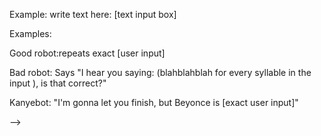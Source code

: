 <!-- In this application, App.js will handle the state values, inputs, and event listener method. Each robot will be in its own display component. The state value can be passed to the nested components where the individualized manipulation of words can be handled by each robot. -->

<!-- <!-- 📚 User Stories
As a user, I can see a landing page with heading and a text input. -->
Example: write text here: [text input box]


<!-- As a user, I see titles of three robots waiting for my text. -->

Examples: 

Good robot:repeats exact [user input]
        
Bad robot: Says "I hear you saying: (blahblahblah for every syllable in the input ), is that correct?" 
        
Kanyebot: "I'm gonna let you finish, but Beyonce is [exact user input]"



<!-- As a user, I see my "Good Robot" repeating exactly what I type in real time. -->



<!-- As a user, I see my "Bad Robot" saying "BLABLA....." One character for every character I type in real time. -->



<!-- As a user, I see a third robot that modifies the input as per the developer's choice in real time. --> -->